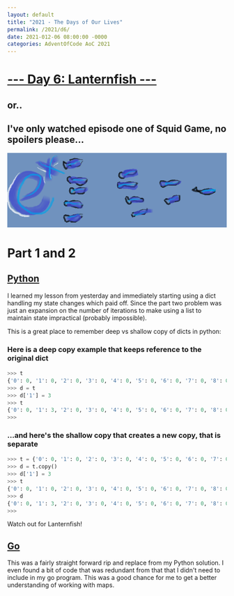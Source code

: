 ```yaml
---
layout: default
title: "2021 - The Days of Our Lives"
permalink: /2021/d6/
date: 2021-012-06 08:00:00 -0000
categories: AdventOfCode AoC 2021
---
```

# [--- Day 6: Lanternfish ---](https://adventofcode.com/2021/day/6)
## or..
## I've only watched episode one of Squid Game, no spoilers please...
![one art please](/docs/assets/img/Lanternfish.png)
# Part 1 and 2

## [Python](https://github.com/aaronlael/AoC-2021/blob/master/AoC_2021_D6.py)

I learned my lesson from yesterday and immediately starting using a dict handling my state changes which paid off.  Since the part two problem was just an expansion on the number of iterations to make using a list to maintain state impractical (probably impossible).

This is a great place to remember deep vs shallow copy of dicts in python:

### Here is a deep copy example that keeps reference to the original dict

```python
>>> t
{'0': 0, '1': 0, '2': 0, '3': 0, '4': 0, '5': 0, '6': 0, '7': 0, '8': 0}
>>> d = t
>>> d['1'] = 3
>>> t
{'0': 0, '1': 3, '2': 0, '3': 0, '4': 0, '5': 0, '6': 0, '7': 0, '8': 0}
>>>
```
### ...and here's the shallow copy that creates a new copy, that is separate
```python
>>> t = {'0': 0, '1': 0, '2': 0, '3': 0, '4': 0, '5': 0, '6': 0, '7': 0, '8': 0}
>>> d = t.copy()
>>> d['1'] = 3
>>> t
{'0': 0, '1': 0, '2': 0, '3': 0, '4': 0, '5': 0, '6': 0, '7': 0, '8': 0}
>>> d
{'0': 0, '1': 3, '2': 0, '3': 0, '4': 0, '5': 0, '6': 0, '7': 0, '8': 0}
>>>
```
Watch out for Lanternfish!

## [Go](https://github.com/aaronlael/AoC-2021-Go/blob/master/aoc_2021_d6.go)

This was a fairly straight forward rip and replace from my Python solution.  I even found a bit of code that was redundant from that that I didn't need to include in my go program.  This was a good chance for me to get a better understanding of working with maps.
